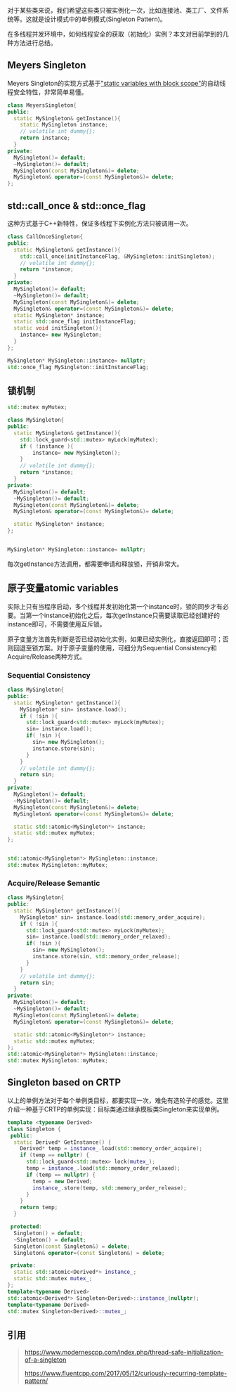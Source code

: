 对于某些类来说，我们希望这些类只被实例化一次，比如连接池、类工厂、文件系统等。这就是设计模式中的单例模式(Singleton Pattern)。

在多线程并发环境中，如何线程安全的获取（初始化）实例？本文对目前学到的几种方法进行总结。

## Meyers Singleton
Meyers Singleton的实现方式基于["static variables with block scope"](https://www.modernescpp.com/index.php/thread-safe-initialization-of-data)的自动线程安全特性，非常简单易懂。
```cpp
class MeyersSingleton{
public:
  static MySingleton& getInstance(){
    static MySingleton instance;
    // volatile int dummy{};
    return instance;
  }
private:
  MySingleton()= default;
  ~MySingleton()= default;
  MySingleton(const MySingleton&)= delete;
  MySingleton& operator=(const MySingleton&)= delete;
};
```
## std::call_once & std::once_flag
这种方式基于C++新特性，保证多线程下实例化方法只被调用一次。
```cpp
class CallOnceSingleton{
public:
  static MySingleton& getInstance(){
    std::call_once(initInstanceFlag, &MySingleton::initSingleton);
    // volatile int dummy{};
    return *instance;
  }
private:
  MySingleton()= default;
  ~MySingleton()= default;
  MySingleton(const MySingleton&)= delete;
  MySingleton& operator=(const MySingleton&)= delete;
  static MySingleton* instance;
  static std::once_flag initInstanceFlag;
  static void initSingleton(){
    instance= new MySingleton;
  }
};

MySingleton* MySingleton::instance= nullptr;
std::once_flag MySingleton::initInstanceFlag;
```

## 锁机制
```cpp
std::mutex myMutex;

class MySingleton{
public:
  static MySingleton& getInstance(){
    std::lock_guard<std::mutex> myLock(myMutex);
    if ( !instance ){
        instance= new MySingleton();
    }
    // volatile int dummy{};
    return *instance;
  }
private:
  MySingleton()= default;
  ~MySingleton()= default;
  MySingleton(const MySingleton&)= delete;
  MySingleton& operator=(const MySingleton&)= delete;

  static MySingleton* instance;
};


MySingleton* MySingleton::instance= nullptr;
```

每次getInstance方法调用，都需要申请和释放锁，开销非常大。
## 原子变量atomic variables
实际上只有当程序启动，多个线程并发初始化第一个instance时，锁的同步才有必要。当第一个instance初始化之后，每次getInstance只需要读取已经创建好的instance即可，不需要使用互斥锁。

原子变量方法首先判断是否已经初始化实例，如果已经实例化，直接返回即可；否则回退至锁方案。对于原子变量的使用，可细分为Sequential Consistency和Acquire/Release两种方式。

### Sequential Consistency
```cpp
class MySingleton{
public:
  static MySingleton* getInstance(){
    MySingleton* sin= instance.load();
    if ( !sin ){
      std::lock_guard<std::mutex> myLock(myMutex);
      sin= instance.load();
      if( !sin ){
        sin= new MySingleton();
        instance.store(sin);
      }
    }   
    // volatile int dummy{};
    return sin;
  }
private:
  MySingleton()= default;
  ~MySingleton()= default;
  MySingleton(const MySingleton&)= delete;
  MySingleton& operator=(const MySingleton&)= delete;

  static std::atomic<MySingleton*> instance;
  static std::mutex myMutex;
};


std::atomic<MySingleton*> MySingleton::instance;
std::mutex MySingleton::myMutex;
```

### Acquire/Release Semantic
```cpp
class MySingleton{
public:
  static MySingleton* getInstance(){
    MySingleton* sin= instance.load(std::memory_order_acquire);
    if ( !sin ){
      std::lock_guard<std::mutex> myLock(myMutex);
      sin= instance.load(std::memory_order_relaxed);
      if( !sin ){
        sin= new MySingleton();
        instance.store(sin, std::memory_order_release);
      }
    }   
    // volatile int dummy{};
    return sin;
  }
private:
  MySingleton()= default;
  ~MySingleton()= default;
  MySingleton(const MySingleton&)= delete;
  MySingleton& operator=(const MySingleton&)= delete;

  static std::atomic<MySingleton*> instance;
  static std::mutex myMutex;
};
std::atomic<MySingleton*> MySingleton::instance;
std::mutex MySingleton::myMutex;
```

## Singleton based on CRTP
以上的单例方法对于每个单例类目标，都要实现一次，难免有造轮子的感觉。这里介绍一种基于CRTP的单例实现：目标类通过继承模板类Singleton来实现单例。
```cpp
template <typename Derived>
class Singleton {
 public:
  static Derived* GetInstance() {
    Derived* temp = instance_.load(std::memory_order_acquire);
    if (temp == nullptr) {
      std::lock_guard<std::mutex> lock(mutex_);
      temp = instance_.load(std::memory_order_relaxed);
      if (temp == nullptr) {
        temp = new Derived;
        instance_.store(temp, std::memory_order_release);
      }
    }
    return temp;
  }

 protected:
  Singleton() = default;
  ~Singleton() = default;
  Singleton(const Singleton&) = delete;
  Singleton& operator=(const Singleton&) = delete;

 private:
  static std::atomic<Derived*> instance_;
  static std::mutex mutex_;
};
template<typename Derived>
std::atomic<Derived*> Singleton<Derived>::instance_(nullptr);
template<typename Derived>
std::mutex Singleton<Derived>::mutex_;
```

## 引用
>https://www.modernescpp.com/index.php/thread-safe-initialization-of-a-singleton
>
>https://www.fluentcpp.com/2017/05/12/curiously-recurring-template-pattern/

